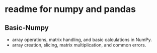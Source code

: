 # readme for numpy and pandas

## Basic-Numpy
 - array operations, matrix handling, and basic calculations in NumPy.
 - array creation, slicing, matrix multiplication, and common errors.

